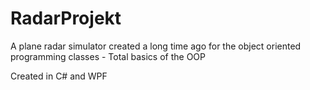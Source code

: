 # RadarProjekt
A plane radar simulator created a long time ago for the object oriented programming classes - Total basics of the OOP

Created in C# and WPF
